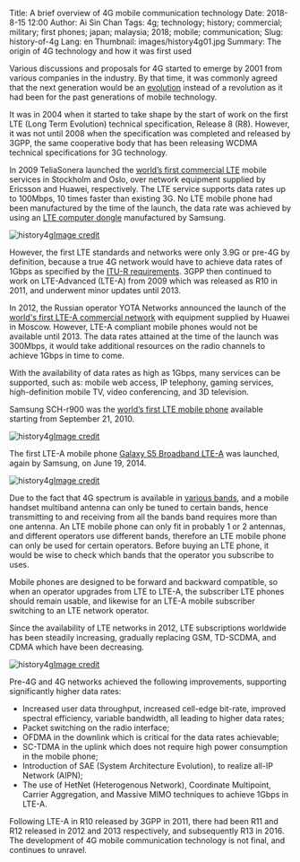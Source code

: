 Title: A brief overview of 4G mobile communication technology
Date: 2018-8-15 12:00
Author: Ai Sin Chan
Tags: 4g; technology; history; commercial; military; first phones; japan; malaysia; 2018; mobile; communication; 
Slug: history-of-4g
Lang: en
Thumbnail: images/history4g01.jpg
Summary: The origin of 4G technology and how it was first used

Various discussions and proposals for 4G started to emerge by 2001 from various companies in the industry. By that time, it was commonly agreed that the next generation would be an [evolution](http://www.gsmhistory.com/lte4g/) instead of a revolution as it had been for the past generations of mobile technology. 

It was in 2004 when it started to take shape by the start of work on the first LTE (Long Term Evolution) technical specification, Release 8 (R8). However, it was not until 2008 when the specification was completed and released by 3GPP, the same cooperative body that has been releasing WCDMA technical specifications for 3G technology. 

In 2009 TeliaSonera launched the [world’s first commercial LTE](https://www.telegeography.com/products/commsupdate/articles/2009/12/14/teliasonera-launches-worlds-first-commercial-lte-networks-in-sweden-and-norway/) mobile services in Stockholm and Oslo, over network equipment supplied by Ericsson and Huawei, respectively. The LTE service supports data rates up to 100Mbps, 10 times faster than existing 3G. No LTE mobile phone had been manufactured by the time of the launch, the data rate was achieved by using an [LTE computer dongle](https://www.samsung.com/us/news/newsPreviewRead.do?news_seq=16602) manufactured by Samsung.
 
![history4g](/images/history4g01.jpg)<a class="caption" href="https://phys.org/news/2009-12-samsung-lte-dongle-teliasonera-world.html">Image credit</a>

However, the first LTE standards and networks were only 3.9G or pre-4G by definition, because a true 4G network would have to achieve data rates of 1Gbps as specified by the [ITU-R requirements](http://www.itu.int/pub/R-REP-M.2134-2008/en). 3GPP then continued to work on LTE-Advanced (LTE-A) from 2009 which was released as R10 in 2011, and underwent minor updates until 2013. 

In 2012, the Russian operator YOTA Networks announced the launch of the [world's first LTE-A commercial network](https://www.unwiredinsight.com/2012/lte-advanced-russia) with equipment supplied by Huawei in Moscow. However, LTE-A compliant mobile phones would not be available until 2013. The data rates attained at the time of the launch was 300Mbps, it would take additional resources on the radio channels to achieve 1Gbps in time to come. 

With the availability of data rates as high as 1Gbps, many services can be supported, such as: mobile web access, IP telephony, gaming services, high-definition mobile TV, video conferencing, and 3D television.

Samsung SCH-r900 was the [world’s first LTE mobile phone](http://www.gsmhistory.com/samsung-sch-r900/) available starting from September 21, 2010.

![history4g](/images/history4g02.jpg)<a class="caption" href="http://www.gsmhistory.com/samsung-sch-r900/">Image credit</a>

The first LTE-A mobile phone [Galaxy S5 Broadband LTE-A](https://news.samsung.com/global/samsung-launches-worlds-first-broadband-lte-a-smartphone) was launched, again by Samsung, on June 19, 2014. 
 
![history4g](/images/history4g03.jpg)<a class="caption" href="http://gizmomaniacs.com/samsung-galaxy-s5-broadband-lte-a-unveiled">Image credit</a>

Due to the fact that 4G spectrum is available in [various bands](https://www.electronicdesign.com/4g/introduction-lte-advanced-real-4g), and a mobile handset multiband antenna can only be tuned to certain bands, hence transmitting to and receiving from all the bands band requires more than one antenna. An LTE mobile phone can only fit in probably 1 or 2 antennas, and different operators use different bands, therefore an LTE mobile phone can only be used for certain operators. Before buying an LTE phone, it would be wise to check which bands that the operator you subscribe to uses.

Mobile phones are designed to be forward and backward compatible, so when an operator upgrades from LTE to LTE-A, the subscriber LTE phones should remain usable, and likewise for an LTE-A mobile subscriber switching to an LTE network operator. 

Since the availability of LTE networks in 2012, LTE subscriptions worldwide has been steadily increasing, gradually replacing GSM, TD-SCDMA, and CDMA which have been decreasing. 

![history4g](/images/history4g04.jpg)<a class="caption" href="https://www.ericsson.com/en/mobility-report/mobility-visualizer">Image credit</a>

Pre-4G and 4G networks achieved the following improvements, supporting significantly higher data rates:

-	Increased user data throughput, increased cell-edge bit-rate, improved spectral efficiency, variable bandwidth, all leading to higher data rates;
-	Packet switching on the radio interface; 
-	OFDMA in the downlink which is critical for the data rates achievable; 
-	SC-TDMA in the uplink which does not require high power consumption in the mobile phone; 
-	Introduction of SAE (System Architecture Evolution), to realize all-IP Network (AIPN);
-	The use of HetNet (Heterogenous Network), Coordinate Multipoint, Carrier Aggregation, and Massive MIMO techniques to achieve 1Gbps in LTE-A. 

Following LTE-A in R10 released by 3GPP in 2011, there had been R11 and R12 released in 2012 and 2013 respectively, and subsequently R13 in 2016. The development of 4G mobile communication technology is not final, and continues to unravel. 

